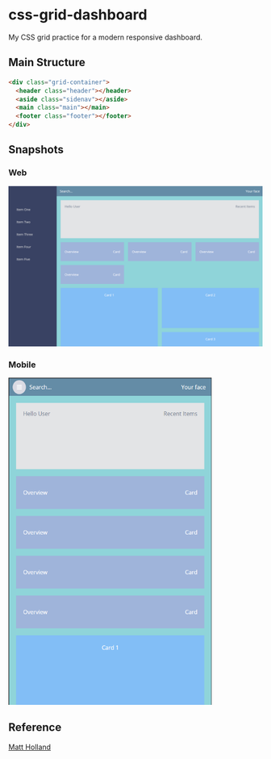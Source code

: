 # css-grid-dashboard

My CSS grid practice for a modern responsive dashboard.

## Main Structure

```html
<div class="grid-container">
  <header class="header"></header>
  <aside class="sidenav"></aside>
  <main class="main"></main>
  <footer class="footer"></footer>
</div>
```

## Snapshots

### Web

![snap-web](./readme-res/dash_web.png)

### Mobile

<img src="./readme-res/dash_mobile.png" alt="snap-mobile" width="80%">


## Reference

[Matt Holland](https://medium.com/@mtholland10)
